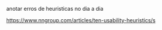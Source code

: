 anotar erros de heuristicas no dia a dia 

https://www.nngroup.com/articles/ten-usability-heuristics/s